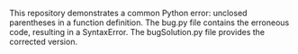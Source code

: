 This repository demonstrates a common Python error: unclosed parentheses in a function definition.  The bug.py file contains the erroneous code, resulting in a SyntaxError. The bugSolution.py file provides the corrected version.
